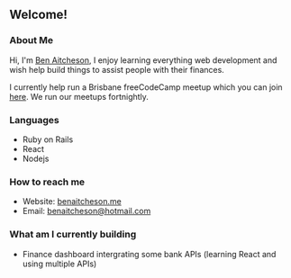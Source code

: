 ## Welcome!

### About Me
Hi, I'm [Ben Aitcheson](https://www.benaitcheson.me), I enjoy learning everything web development and wish help build things to assist people with their finances.

I currently help run a Brisbane freeCodeCamp meetup which you can join [here](https://www.facebook.com/groups/980100678716424). We run our meetups fortnightly.

### Languages
- Ruby on Rails
- React
- Nodejs

### How to reach me
- Website: [benaitcheson.me](https://www.benaitcheson.me)
- Email: [benaitcheson@hotmail.com](mailto:benaitcheson@hotmail.com)

### What am I currently building
- Finance dashboard intergrating some bank APIs (learning React and using multiple APIs)
